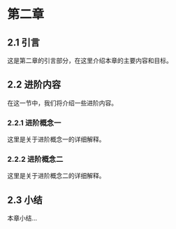 # 第二章

## 2.1 引言

这是第二章的引言部分，在这里介绍本章的主要内容和目标。

## 2.2 进阶内容

在这一节中，我们将介绍一些进阶内容。

### 2.2.1 进阶概念一

这里是关于进阶概念一的详细解释。

### 2.2.2 进阶概念二

这里是关于进阶概念二的详细解释。

## 2.3 小结

本章小结...